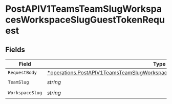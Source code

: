# PostAPIV1TeamsTeamSlugWorkspacesWorkspaceSlugGuestTokenRequest


## Fields

| Field                                                                                                                                                                           | Type                                                                                                                                                                            | Required                                                                                                                                                                        | Description                                                                                                                                                                     |
| ------------------------------------------------------------------------------------------------------------------------------------------------------------------------------- | ------------------------------------------------------------------------------------------------------------------------------------------------------------------------------- | ------------------------------------------------------------------------------------------------------------------------------------------------------------------------------- | ------------------------------------------------------------------------------------------------------------------------------------------------------------------------------- |
| `RequestBody`                                                                                                                                                                   | [*operations.PostAPIV1TeamsTeamSlugWorkspacesWorkspaceSlugGuestTokenRequestBody](../../models/operations/postapiv1teamsteamslugworkspacesworkspaceslugguesttokenrequestbody.md) | :heavy_minus_sign:                                                                                                                                                              | N/A                                                                                                                                                                             |
| `TeamSlug`                                                                                                                                                                      | *string*                                                                                                                                                                        | :heavy_check_mark:                                                                                                                                                              | N/A                                                                                                                                                                             |
| `WorkspaceSlug`                                                                                                                                                                 | *string*                                                                                                                                                                        | :heavy_check_mark:                                                                                                                                                              | N/A                                                                                                                                                                             |